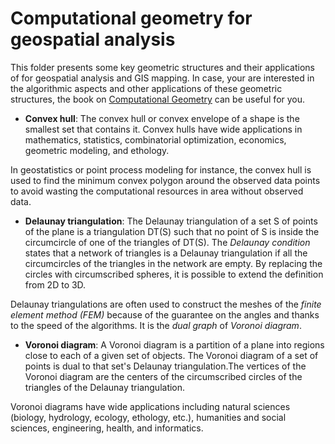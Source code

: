 # Computational geometry for geospatial analysis 
This folder presents some key geometric structures and their applications of for geospatial analysis and GIS mapping. In case, your are interested in the algorithmic aspects and other applications of these geometric structures, the book on [Computational Geometry](https://books.google.bj/books?id=9nhHUZpKzeEC) can be useful for you.

- **Convex hull**: The convex hull or convex envelope of a shape is the smallest set that contains it. Convex hulls have wide applications in mathematics, statistics, combinatorial optimization, economics, geometric modeling, and ethology.
  
In geostatistics or point process modeling for instance, the convex hull is used to find the minimum convex polygon around the observed data points to avoid wasting the computational resources in area without observed data.
  
- **Delaunay triangulation**: The Delaunay triangulation of a set S of points of the plane is a triangulation DT(S) such that no point of S is inside the circumcircle of one of the triangles of DT(S). The *Delaunay condition* states that a network of triangles is a Delaunay triangulation if all the circumcircles of the triangles in the network are empty. By replacing the circles with circumscribed spheres, it is possible to extend the definition from 2D to 3D.
  
Delaunay triangulations are often used to construct the meshes of the *finite element method (FEM)* because of the guarantee on the angles and thanks to the speed of the algorithms. It is the *dual graph* of *Voronoi diagram*.

- **Voronoi diagram**: A Voronoi diagram is a partition of a plane into regions close to each of a given set of objects. The Voronoi diagram of a set of points is dual to that set's Delaunay triangulation.The vertices of the Voronoi diagram are the centers of the circumscribed circles of the triangles of the Delaunay triangulation.

Voronoi diagrams have wide applications including natural sciences (biology, hydrology, ecology, ethology, etc.), humanities and social sciences, engineering, health, and informatics.
